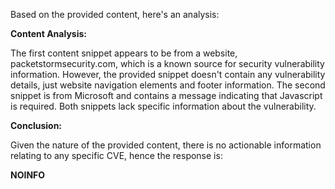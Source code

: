 Based on the provided content, here's an analysis:

**Content Analysis:**

The first content snippet appears to be from a website, packetstormsecurity.com, which is a known source for security vulnerability information. However, the provided snippet doesn't contain any vulnerability details, just website navigation elements and footer information. The second snippet is from Microsoft and contains a message indicating that Javascript is required. Both snippets lack specific information about the vulnerability.

**Conclusion:**

Given the nature of the provided content, there is no actionable information relating to any specific CVE, hence the response is:

**NOINFO**